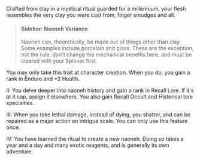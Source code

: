 Crafted from clay in a mystical ritual guarded for a millennium, your flesh resembles the very clay you were cast from, finger smudges and all. 

> #### Sidebar: Naoneh Variance
> 
> Naoneh can, theoretically, be made out of things other than clay. Some examples include porcelain and glass. These are the exception, not the rule, don't change the mechanical benefits here, and must be cleared with your Spinner first.

You may only take this trait at character creation. When you do, you gain a rank in Endure and +2 Health.

II: You delve deeper into naoneh history and gain a rank in Recall Lore. If it's at it cap, assign it elsewhere. You also gain Recall Occult and Historical lore specialties.

III: When you take lethal damage, instead of dying, you shatter, and can be repaired as a major action on intrigue scale. You can only use this feature once. 

IV: You have learned the ritual to create a new naoneh. Doing so takes a year and a day and many exotic reagents, and is generally its own adventure.
